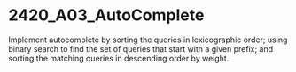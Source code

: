 # 2420_A03_AutoComplete
Implement autocomplete by sorting the queries in lexicographic order; using binary search to find the set of queries that start with a given prefix; and sorting the matching queries in descending order by weight. 

